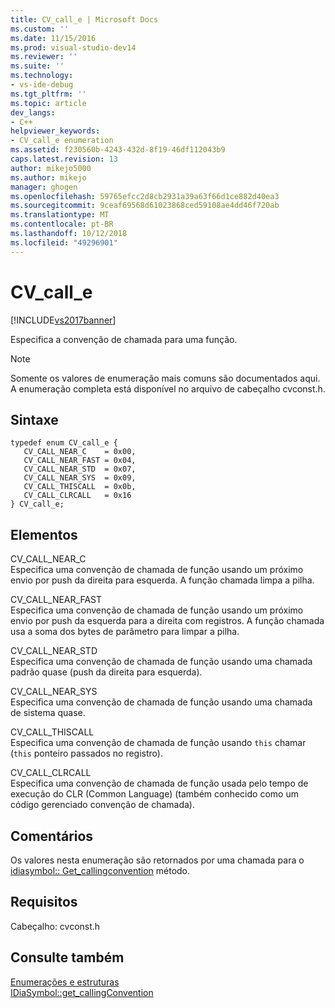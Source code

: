 ```yaml
---
title: CV_call_e | Microsoft Docs
ms.custom: ''
ms.date: 11/15/2016
ms.prod: visual-studio-dev14
ms.reviewer: ''
ms.suite: ''
ms.technology:
- vs-ide-debug
ms.tgt_pltfrm: ''
ms.topic: article
dev_langs:
- C++
helpviewer_keywords:
- CV_call_e enumeration
ms.assetid: f230560b-4243-432d-8f19-46df112043b9
caps.latest.revision: 13
author: mikejo5000
ms.author: mikejo
manager: ghogen
ms.openlocfilehash: 59765efcc2d8cb2931a39a63f66d1ce882d40ea3
ms.sourcegitcommit: 9ceaf69568d61023868ced59108ae4dd46f720ab
ms.translationtype: MT
ms.contentlocale: pt-BR
ms.lasthandoff: 10/12/2018
ms.locfileid: "49296901"
---
```

# <a name="cvcalle"></a>CV_call_e
[!INCLUDE[vs2017banner](../../includes/vs2017banner.md)]

Especifica a convenção de chamada para uma função.  
  
> [!NOTE]
>  Somente os valores de enumeração mais comuns são documentados aqui. A enumeração completa está disponível no arquivo de cabeçalho cvconst.h.  
  
## <a name="syntax"></a>Sintaxe  
  
```cpp#  
typedef enum CV_call_e {   
   CV_CALL_NEAR_C    = 0x00,  
   CV_CALL_NEAR_FAST = 0x04,  
   CV_CALL_NEAR_STD  = 0x07,  
   CV_CALL_NEAR_SYS  = 0x09,  
   CV_CALL_THISCALL  = 0x0b,  
   CV_CALL_CLRCALL   = 0x16  
} CV_call_e;  
```  
  
## <a name="elements"></a>Elementos  
 CV_CALL_NEAR_C  
 Especifica uma convenção de chamada de função usando um próximo envio por push da direita para esquerda. A função chamada limpa a pilha.  
  
 CV_CALL_NEAR_FAST  
 Especifica uma convenção de chamada de função usando um próximo envio por push da esquerda para a direita com registros. A função chamada usa a soma dos bytes de parâmetro para limpar a pilha.  
  
 CV_CALL_NEAR_STD  
 Especifica uma convenção de chamada de função usando uma chamada padrão quase (push da direita para esquerda).  
  
 CV_CALL_NEAR_SYS  
 Especifica uma convenção de chamada de função usando uma chamada de sistema quase.  
  
 CV_CALL_THISCALL  
 Especifica uma convenção de chamada de função usando `this` chamar (`this` ponteiro passados no registro).  
  
 CV_CALL_CLRCALL  
 Especifica uma convenção de chamada de função usada pelo tempo de execução do CLR (Common Language) (também conhecido como um código gerenciado convenção de chamada).  
  
## <a name="remarks"></a>Comentários  
 Os valores nesta enumeração são retornados por uma chamada para o [idiasymbol:: Get_callingconvention](../../debugger/debug-interface-access/idiasymbol-get-callingconvention.md) método.  
  
## <a name="requirements"></a>Requisitos  
 Cabeçalho: cvconst.h  
  
## <a name="see-also"></a>Consulte também  
 [Enumerações e estruturas](../../debugger/debug-interface-access/enumerations-and-structures.md)   
 [IDiaSymbol::get_callingConvention](../../debugger/debug-interface-access/idiasymbol-get-callingconvention.md)



